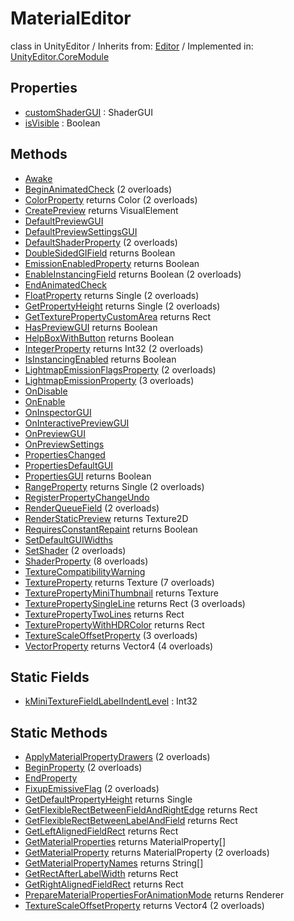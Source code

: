 # MaterialEditor
class in UnityEditor
 / Inherits from: <a href="https://docs.unity3d.com/6000.0/Documentation/ScriptReference/Editor.html" target="_blank">Editor</a> / Implemented in: <a href="https://docs.unity3d.com/6000.0/Documentation/ScriptReference/UnityEditor.CoreModule.html" target="_blank">UnityEditor.CoreModule</a>
## Properties
- <a href="https://docs.unity3d.com/6000.0/Documentation/ScriptReference/MaterialEditor-customShaderGUI.html" target="_blank">customShaderGUI</a> : ShaderGUI
- <a href="https://docs.unity3d.com/6000.0/Documentation/ScriptReference/MaterialEditor-isVisible.html" target="_blank">isVisible</a> : Boolean
## Methods
- <a href="https://docs.unity3d.com/6000.0/Documentation/ScriptReference/MaterialEditor.Awake.html" target="_blank">Awake</a>
- <a href="https://docs.unity3d.com/6000.0/Documentation/ScriptReference/MaterialEditor.BeginAnimatedCheck.html" target="_blank">BeginAnimatedCheck</a> (2 overloads)
- <a href="https://docs.unity3d.com/6000.0/Documentation/ScriptReference/MaterialEditor.ColorProperty.html" target="_blank">ColorProperty</a> returns Color (2 overloads)
- <a href="https://docs.unity3d.com/6000.0/Documentation/ScriptReference/MaterialEditor.CreatePreview.html" target="_blank">CreatePreview</a> returns VisualElement
- <a href="https://docs.unity3d.com/6000.0/Documentation/ScriptReference/MaterialEditor.DefaultPreviewGUI.html" target="_blank">DefaultPreviewGUI</a>
- <a href="https://docs.unity3d.com/6000.0/Documentation/ScriptReference/MaterialEditor.DefaultPreviewSettingsGUI.html" target="_blank">DefaultPreviewSettingsGUI</a>
- <a href="https://docs.unity3d.com/6000.0/Documentation/ScriptReference/MaterialEditor.DefaultShaderProperty.html" target="_blank">DefaultShaderProperty</a> (2 overloads)
- <a href="https://docs.unity3d.com/6000.0/Documentation/ScriptReference/MaterialEditor.DoubleSidedGIField.html" target="_blank">DoubleSidedGIField</a> returns Boolean
- <a href="https://docs.unity3d.com/6000.0/Documentation/ScriptReference/MaterialEditor.EmissionEnabledProperty.html" target="_blank">EmissionEnabledProperty</a> returns Boolean
- <a href="https://docs.unity3d.com/6000.0/Documentation/ScriptReference/MaterialEditor.EnableInstancingField.html" target="_blank">EnableInstancingField</a> returns Boolean (2 overloads)
- <a href="https://docs.unity3d.com/6000.0/Documentation/ScriptReference/MaterialEditor.EndAnimatedCheck.html" target="_blank">EndAnimatedCheck</a>
- <a href="https://docs.unity3d.com/6000.0/Documentation/ScriptReference/MaterialEditor.FloatProperty.html" target="_blank">FloatProperty</a> returns Single (2 overloads)
- <a href="https://docs.unity3d.com/6000.0/Documentation/ScriptReference/MaterialEditor.GetPropertyHeight.html" target="_blank">GetPropertyHeight</a> returns Single (2 overloads)
- <a href="https://docs.unity3d.com/6000.0/Documentation/ScriptReference/MaterialEditor.GetTexturePropertyCustomArea.html" target="_blank">GetTexturePropertyCustomArea</a> returns Rect
- <a href="https://docs.unity3d.com/6000.0/Documentation/ScriptReference/MaterialEditor.HasPreviewGUI.html" target="_blank">HasPreviewGUI</a> returns Boolean
- <a href="https://docs.unity3d.com/6000.0/Documentation/ScriptReference/MaterialEditor.HelpBoxWithButton.html" target="_blank">HelpBoxWithButton</a> returns Boolean
- <a href="https://docs.unity3d.com/6000.0/Documentation/ScriptReference/MaterialEditor.IntegerProperty.html" target="_blank">IntegerProperty</a> returns Int32 (2 overloads)
- <a href="https://docs.unity3d.com/6000.0/Documentation/ScriptReference/MaterialEditor.IsInstancingEnabled.html" target="_blank">IsInstancingEnabled</a> returns Boolean
- <a href="https://docs.unity3d.com/6000.0/Documentation/ScriptReference/MaterialEditor.LightmapEmissionFlagsProperty.html" target="_blank">LightmapEmissionFlagsProperty</a> (2 overloads)
- <a href="https://docs.unity3d.com/6000.0/Documentation/ScriptReference/MaterialEditor.LightmapEmissionProperty.html" target="_blank">LightmapEmissionProperty</a> (3 overloads)
- <a href="https://docs.unity3d.com/6000.0/Documentation/ScriptReference/MaterialEditor.OnDisable.html" target="_blank">OnDisable</a>
- <a href="https://docs.unity3d.com/6000.0/Documentation/ScriptReference/MaterialEditor.OnEnable.html" target="_blank">OnEnable</a>
- <a href="https://docs.unity3d.com/6000.0/Documentation/ScriptReference/MaterialEditor.OnInspectorGUI.html" target="_blank">OnInspectorGUI</a>
- <a href="https://docs.unity3d.com/6000.0/Documentation/ScriptReference/MaterialEditor.OnInteractivePreviewGUI.html" target="_blank">OnInteractivePreviewGUI</a>
- <a href="https://docs.unity3d.com/6000.0/Documentation/ScriptReference/MaterialEditor.OnPreviewGUI.html" target="_blank">OnPreviewGUI</a>
- <a href="https://docs.unity3d.com/6000.0/Documentation/ScriptReference/MaterialEditor.OnPreviewSettings.html" target="_blank">OnPreviewSettings</a>
- <a href="https://docs.unity3d.com/6000.0/Documentation/ScriptReference/MaterialEditor.PropertiesChanged.html" target="_blank">PropertiesChanged</a>
- <a href="https://docs.unity3d.com/6000.0/Documentation/ScriptReference/MaterialEditor.PropertiesDefaultGUI.html" target="_blank">PropertiesDefaultGUI</a>
- <a href="https://docs.unity3d.com/6000.0/Documentation/ScriptReference/MaterialEditor.PropertiesGUI.html" target="_blank">PropertiesGUI</a> returns Boolean
- <a href="https://docs.unity3d.com/6000.0/Documentation/ScriptReference/MaterialEditor.RangeProperty.html" target="_blank">RangeProperty</a> returns Single (2 overloads)
- <a href="https://docs.unity3d.com/6000.0/Documentation/ScriptReference/MaterialEditor.RegisterPropertyChangeUndo.html" target="_blank">RegisterPropertyChangeUndo</a>
- <a href="https://docs.unity3d.com/6000.0/Documentation/ScriptReference/MaterialEditor.RenderQueueField.html" target="_blank">RenderQueueField</a> (2 overloads)
- <a href="https://docs.unity3d.com/6000.0/Documentation/ScriptReference/MaterialEditor.RenderStaticPreview.html" target="_blank">RenderStaticPreview</a> returns Texture2D
- <a href="https://docs.unity3d.com/6000.0/Documentation/ScriptReference/MaterialEditor.RequiresConstantRepaint.html" target="_blank">RequiresConstantRepaint</a> returns Boolean
- <a href="https://docs.unity3d.com/6000.0/Documentation/ScriptReference/MaterialEditor.SetDefaultGUIWidths.html" target="_blank">SetDefaultGUIWidths</a>
- <a href="https://docs.unity3d.com/6000.0/Documentation/ScriptReference/MaterialEditor.SetShader.html" target="_blank">SetShader</a> (2 overloads)
- <a href="https://docs.unity3d.com/6000.0/Documentation/ScriptReference/MaterialEditor.ShaderProperty.html" target="_blank">ShaderProperty</a> (8 overloads)
- <a href="https://docs.unity3d.com/6000.0/Documentation/ScriptReference/MaterialEditor.TextureCompatibilityWarning.html" target="_blank">TextureCompatibilityWarning</a>
- <a href="https://docs.unity3d.com/6000.0/Documentation/ScriptReference/MaterialEditor.TextureProperty.html" target="_blank">TextureProperty</a> returns Texture (7 overloads)
- <a href="https://docs.unity3d.com/6000.0/Documentation/ScriptReference/MaterialEditor.TexturePropertyMiniThumbnail.html" target="_blank">TexturePropertyMiniThumbnail</a> returns Texture
- <a href="https://docs.unity3d.com/6000.0/Documentation/ScriptReference/MaterialEditor.TexturePropertySingleLine.html" target="_blank">TexturePropertySingleLine</a> returns Rect (3 overloads)
- <a href="https://docs.unity3d.com/6000.0/Documentation/ScriptReference/MaterialEditor.TexturePropertyTwoLines.html" target="_blank">TexturePropertyTwoLines</a> returns Rect
- <a href="https://docs.unity3d.com/6000.0/Documentation/ScriptReference/MaterialEditor.TexturePropertyWithHDRColor.html" target="_blank">TexturePropertyWithHDRColor</a> returns Rect
- <a href="https://docs.unity3d.com/6000.0/Documentation/ScriptReference/MaterialEditor.TextureScaleOffsetProperty.html" target="_blank">TextureScaleOffsetProperty</a> (3 overloads)
- <a href="https://docs.unity3d.com/6000.0/Documentation/ScriptReference/MaterialEditor.VectorProperty.html" target="_blank">VectorProperty</a> returns Vector4 (4 overloads)
## Static Fields
- <a href="https://docs.unity3d.com/6000.0/Documentation/ScriptReference/MaterialEditor-kMiniTextureFieldLabelIndentLevel.html" target="_blank">kMiniTextureFieldLabelIndentLevel</a> : Int32
## Static Methods
- <a href="https://docs.unity3d.com/6000.0/Documentation/ScriptReference/MaterialEditor.ApplyMaterialPropertyDrawers.html" target="_blank">ApplyMaterialPropertyDrawers</a> (2 overloads)
- <a href="https://docs.unity3d.com/6000.0/Documentation/ScriptReference/MaterialEditor.BeginProperty.html" target="_blank">BeginProperty</a> (2 overloads)
- <a href="https://docs.unity3d.com/6000.0/Documentation/ScriptReference/MaterialEditor.EndProperty.html" target="_blank">EndProperty</a>
- <a href="https://docs.unity3d.com/6000.0/Documentation/ScriptReference/MaterialEditor.FixupEmissiveFlag.html" target="_blank">FixupEmissiveFlag</a> (2 overloads)
- <a href="https://docs.unity3d.com/6000.0/Documentation/ScriptReference/MaterialEditor.GetDefaultPropertyHeight.html" target="_blank">GetDefaultPropertyHeight</a> returns Single
- <a href="https://docs.unity3d.com/6000.0/Documentation/ScriptReference/MaterialEditor.GetFlexibleRectBetweenFieldAndRightEdge.html" target="_blank">GetFlexibleRectBetweenFieldAndRightEdge</a> returns Rect
- <a href="https://docs.unity3d.com/6000.0/Documentation/ScriptReference/MaterialEditor.GetFlexibleRectBetweenLabelAndField.html" target="_blank">GetFlexibleRectBetweenLabelAndField</a> returns Rect
- <a href="https://docs.unity3d.com/6000.0/Documentation/ScriptReference/MaterialEditor.GetLeftAlignedFieldRect.html" target="_blank">GetLeftAlignedFieldRect</a> returns Rect
- <a href="https://docs.unity3d.com/6000.0/Documentation/ScriptReference/MaterialEditor.GetMaterialProperties.html" target="_blank">GetMaterialProperties</a> returns MaterialProperty[]
- <a href="https://docs.unity3d.com/6000.0/Documentation/ScriptReference/MaterialEditor.GetMaterialProperty.html" target="_blank">GetMaterialProperty</a> returns MaterialProperty (2 overloads)
- <a href="https://docs.unity3d.com/6000.0/Documentation/ScriptReference/MaterialEditor.GetMaterialPropertyNames.html" target="_blank">GetMaterialPropertyNames</a> returns String[]
- <a href="https://docs.unity3d.com/6000.0/Documentation/ScriptReference/MaterialEditor.GetRectAfterLabelWidth.html" target="_blank">GetRectAfterLabelWidth</a> returns Rect
- <a href="https://docs.unity3d.com/6000.0/Documentation/ScriptReference/MaterialEditor.GetRightAlignedFieldRect.html" target="_blank">GetRightAlignedFieldRect</a> returns Rect
- <a href="https://docs.unity3d.com/6000.0/Documentation/ScriptReference/MaterialEditor.PrepareMaterialPropertiesForAnimationMode.html" target="_blank">PrepareMaterialPropertiesForAnimationMode</a> returns Renderer
- <a href="https://docs.unity3d.com/6000.0/Documentation/ScriptReference/MaterialEditor.TextureScaleOffsetProperty.html" target="_blank">TextureScaleOffsetProperty</a> returns Vector4 (2 overloads)
